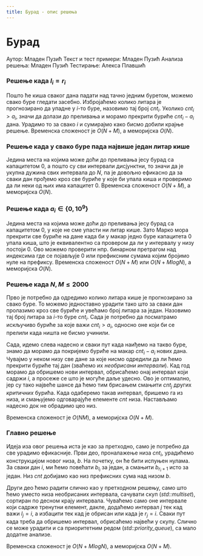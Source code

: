 ```yaml
---
title: Бурад - опис решења
---
```


# Бурад

Аутор: Младен Пузић
Текст и тест примери: Младен Пузић
Анализа решења: Младен Пузић
Тестирање: Алекса Плавшић

### Решење када $l_i = r_i$
Пошто ће киша сваког дана падати над тачно једним буретом, можемо свако буре гледати засебно. Избројаћемо колико литара је прогнозирано да упадне у $i$-то буре, назовимо тај број $cnt_i$. Уколико $cnt_i > a_i$, значи да долази до преливања и морамо прекрити буриће $cnt_i - a_i$ дана. Урадимо то за свако $i$ и сумирајмо како бисмо добили крајње решење. Временска сложеност је $O(N+M)$, а меморијска $O(N)$.

### Решење када у свако буре пада највише један литар кише
Једина места на којима може доћи до преливања јесу бурад са капацитетом $0$, а пошто су сви интервали дисјунктни, то значи да је укупна дужина свих интервала до $N$, па је довољно ефикасно да за сваки дан прођемо кроз све буриће у које би упала киша и проверимо да ли неки од њих има капацитет $0$. Временска сложеност $О(N+M)$, а меморијска $O(N)$.

### Решење када $a_i \in \{0, 10^9\}$
Једина места на којима може доћи до преливања јесу бурад са капацитетом $0$, у које не сме упасти ни литар кише. Зато Марко мора прекрити све буриће на дане када би у макар једно буре капацитета $0$ упала киша, што је еквивалентно са провером да ли у интервалу у низу постоји $0$. Ово можемо проверити нпр. бинарном претрагом над индексима где се појављује $0$ или префиксним сумама којим бројимо нуле на префиксу. Временска сложеност $O(N+M)$ или $O(N+MlogN)$, а меморијска $O(N)$.

### Решење када $N, M \leq 2000$
Прво је потребно да одредимо колико литара кише је прогнозирано за свако буре. То можемо једноставно урадити тако што за сваки дан пролазимо кроз све буриће и увећамо број литара за један. Назовимо тај број литара за $i$-то буре $cnt_i$. Сада је потребно да посматрамо искључиво буриће за које важи $cnt_i > a_i$, односно оне који би се прелили када ништа не бисмо учинили. 

Сада, идемо слева надесно и сваки пут када наиђемо на такво буре, знамо да морамо да покријемо буриће на макар $cnt_i - a_i$ нових дана. Чувајмо у неком низу све дане за које нисмо одредили да ли ћемо прекрити буриће тај дан (зваћемо их *необрисани интервали*). Кад год морамо да обришемо нови интервал, обрисаћемо онај интервал који садржи $i$, а просеже се што је могуће даље удесно. Ово је оптимално, јер су тако највеће шансе да ћемо тим брисањем смањити $cnt_j$ других *критичних* бурића. Када одаберемо такав интервал, бришемо га из низа, и смањујемо одговарајуће елементе $cnt$ низа. Настављамо надесно док не обрадимо цео низ. 

Временска сложеност је $O(NM)$, а меморијска $O(N+M)$.

### Главно решење
Идеја иза овог решења иста је као за претходно, само је потребно да све урадимо ефикасније. Први део, проналажење низа $cnt_i$, урадићемо конструкцијом новог низа, $b$. На почетку, он ће бити испуњен нулама. За сваки дан $i$, ми ћемо повећати $b_{l_i}$ за један, а смањити $b_{r_i+1}$ исто за један. Низ $cnt$ добијамо као низ префиксних сума над низом $b$.

Други део ћемо радити слично као у претходном решењу, само што ћемо уместо низа необрисаних интервала, сачувати скуп (*std::multiset*), сортиран по десном крају интервала. Чуваћемо само оне интервале који садрже тренутни елемент, дакле, додаћемо интервал $j$ тек кад важи $l_j = i$, а избацити тек кад је обрисан или када је $r_j = i$. Сваки пут када треба да обришемо интервал, обрисаћемо највећи у скупу. Слично се може урадити и са приоритетним редом (*std::priority_queue*), са мало додатне анализе.

Временска сложеност је $O(N+MlogN)$, а меморијска $O(N+M)$.
